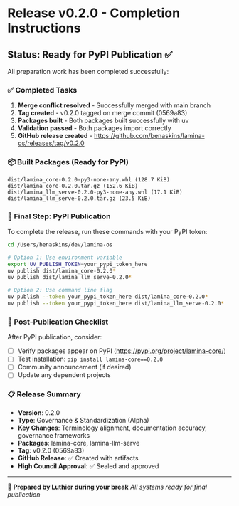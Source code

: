 # Release v0.2.0 - Completion Instructions

## Status: Ready for PyPI Publication ✅

All preparation work has been completed successfully:

### ✅ Completed Tasks
1. **Merge conflict resolved** - Successfully merged with main branch
2. **Tag created** - v0.2.0 tagged on merge commit (0569a83)
3. **Packages built** - Both packages built successfully with uv
4. **Validation passed** - Both packages import correctly
5. **GitHub release created** - https://github.com/benaskins/lamina-os/releases/tag/v0.2.0

### 📦 Built Packages (Ready for PyPI)
```
dist/lamina_core-0.2.0-py3-none-any.whl (128.7 KiB)
dist/lamina_core-0.2.0.tar.gz (152.6 KiB)
dist/lamina_llm_serve-0.2.0-py3-none-any.whl (17.1 KiB)
dist/lamina_llm_serve-0.2.0.tar.gz (23.5 KiB)
```

### 🔑 Final Step: PyPI Publication

To complete the release, run these commands with your PyPI token:

```bash
cd /Users/benaskins/dev/lamina-os

# Option 1: Use environment variable
export UV_PUBLISH_TOKEN=your_pypi_token_here
uv publish dist/lamina_core-0.2.0*
uv publish dist/lamina_llm_serve-0.2.0*

# Option 2: Use command line flag
uv publish --token your_pypi_token_here dist/lamina_core-0.2.0*
uv publish --token your_pypi_token_here dist/lamina_llm_serve-0.2.0*
```

### 🎯 Post-Publication Checklist
After PyPI publication, consider:
- [ ] Verify packages appear on PyPI (https://pypi.org/project/lamina-core/)
- [ ] Test installation: `pip install lamina-core==0.2.0`
- [ ] Community announcement (if desired)
- [ ] Update any dependent projects

### 📋 Release Summary
- **Version**: 0.2.0
- **Type**: Governance & Standardization (Alpha)
- **Key Changes**: Terminology alignment, documentation accuracy, governance frameworks
- **Packages**: lamina-core, lamina-llm-serve
- **Tag**: v0.2.0 (0569a83)
- **GitHub Release**: ✅ Created with artifacts
- **High Council Approval**: ✅ Sealed and approved

---

🔨 **Prepared by Luthier during your break**
*All systems ready for final publication*